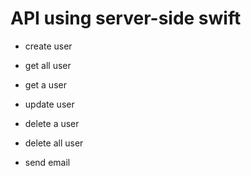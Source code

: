 # API using server-side swift

- create user
- get all user
- get a user
- update user
- delete a user
- delete all user

- send email

